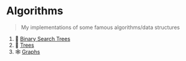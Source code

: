 # Algorithms
> My implementations of some famous algorithms/data structures
1. 🌲 [Binary Search Trees](/binary-search-trees)
2. 🌲 [Trees](/trees)
3. 🕸️ [Graphs](/graphs)
